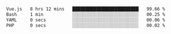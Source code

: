 <!--START_SECTION:waka-->

```txt
Vue.js   8 hrs 12 mins   █████████████████████████   99.66 %
Bash     1 min           ░░░░░░░░░░░░░░░░░░░░░░░░░   00.25 %
YAML     0 secs          ░░░░░░░░░░░░░░░░░░░░░░░░░   00.06 %
PHP      0 secs          ░░░░░░░░░░░░░░░░░░░░░░░░░   00.02 %
```

<!--END_SECTION:waka-->
